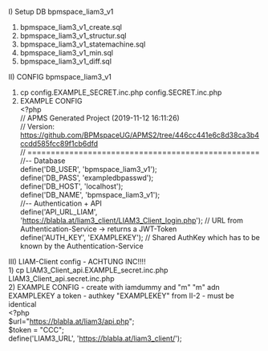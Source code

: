 I) Setup DB bpmspace_liam3_v1  
  1) bpmspace_liam3_v1_create.sql  
  2) bpmspace_liam3_v1_structur.sql  
  3) bpmspace_liam3_v1_statemachine.sql  
  4) bpmspace_liam3_v1_min.sql  
  5) bpmspace_liam3_v1_diff.sql  
  
II) CONFIG bpmspace_liam3_v1  
  1) cp config.EXAMPLE_SECRET.inc.php config.SECRET.inc.php  
  2) EXAMPLE CONFIG  
    <?php  
     // APMS Generated Project (2019-11-12 16:11:26)  
			// Version: https://github.com/BPMspaceUG/APMS2/tree/446cc441e6c8d38ca3b4ccdd585fcc89f1cb6dfd  
			// ==================================================  
			//-- Database  
			define('DB_USER', 'bpmspace_liam3_v1');  
			define('DB_PASS', 'exampledbpasswd');  
			define('DB_HOST', 'localhost');  
			define('DB_NAME', 'bpmspace_liam3_v1');  
			//-- Authentication + API  
			define('API_URL_LIAM', 'https://blabla.at/liam3_client/LIAM3_Client_login.php'); // URL from Authentication-Service -> returns a JWT-Token  
			define('AUTH_KEY', 'EXAMPLEKEY'); // Shared AuthKey which has to be known by the Authentication-Service  

III) LIAM-Client config  - ACHTUNG INC!!!!  
	1) cp LIAM3_Client_api.EXAMPLE_secret.inc.php LIAM3_Client_api.secret.inc.php  
	2) EXAMPLE CONFIG - create with iamdummy and  "m" "m" adn EXAMPLEKEY a token - authkey "EXAMPLEKEY" from II-2 - must be identical  
			<?php  
				$url="https://blabla.at/liam3/api.php";  
				$token = "CCC";  
				define('LIAM3_URL', 'https://blabla.at/liam3_client/');   
